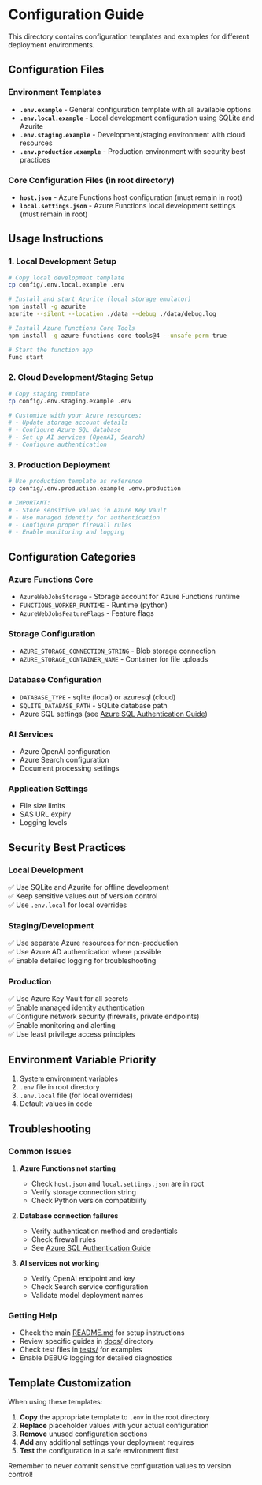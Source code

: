 # Configuration Guide

This directory contains configuration templates and examples for different deployment environments.

## Configuration Files

### Environment Templates

- **`.env.example`** - General configuration template with all available options
- **`.env.local.example`** - Local development configuration using SQLite and Azurite
- **`.env.staging.example`** - Development/staging environment with cloud resources
- **`.env.production.example`** - Production environment with security best practices

### Core Configuration Files (in root directory)

- **`host.json`** - Azure Functions host configuration (must remain in root)
- **`local.settings.json`** - Azure Functions local development settings (must remain in root)

## Usage Instructions

### 1. Local Development Setup

```bash
# Copy local development template
cp config/.env.local.example .env

# Install and start Azurite (local storage emulator)
npm install -g azurite
azurite --silent --location ./data --debug ./data/debug.log

# Install Azure Functions Core Tools
npm install -g azure-functions-core-tools@4 --unsafe-perm true

# Start the function app
func start
```

### 2. Cloud Development/Staging Setup

```bash
# Copy staging template
cp config/.env.staging.example .env

# Customize with your Azure resources:
# - Update storage account details
# - Configure Azure SQL database
# - Set up AI services (OpenAI, Search)
# - Configure authentication
```

### 3. Production Deployment

```bash
# Use production template as reference
cp config/.env.production.example .env.production

# IMPORTANT: 
# - Store sensitive values in Azure Key Vault
# - Use managed identity for authentication
# - Configure proper firewall rules
# - Enable monitoring and logging
```

## Configuration Categories

### Azure Functions Core
- `AzureWebJobsStorage` - Storage account for Azure Functions runtime
- `FUNCTIONS_WORKER_RUNTIME` - Runtime (python)
- `AzureWebJobsFeatureFlags` - Feature flags

### Storage Configuration
- `AZURE_STORAGE_CONNECTION_STRING` - Blob storage connection
- `AZURE_STORAGE_CONTAINER_NAME` - Container for file uploads

### Database Configuration
- `DATABASE_TYPE` - sqlite (local) or azuresql (cloud)
- `SQLITE_DATABASE_PATH` - SQLite database path
- Azure SQL settings (see [Azure SQL Authentication Guide](../docs/AZURE_SQL_AUTHENTICATION_GUIDE.md))

### AI Services
- Azure OpenAI configuration
- Azure Search configuration  
- Document processing settings

### Application Settings
- File size limits
- SAS URL expiry
- Logging levels

## Security Best Practices

### Local Development
✅ Use SQLite and Azurite for offline development  
✅ Keep sensitive values out of version control  
✅ Use `.env.local` for local overrides  

### Staging/Development
✅ Use separate Azure resources for non-production  
✅ Use Azure AD authentication where possible  
✅ Enable detailed logging for troubleshooting  

### Production
✅ Use Azure Key Vault for all secrets  
✅ Enable managed identity authentication  
✅ Configure network security (firewalls, private endpoints)  
✅ Enable monitoring and alerting  
✅ Use least privilege access principles  

## Environment Variable Priority

1. System environment variables
2. `.env` file in root directory
3. `.env.local` file (for local overrides)
4. Default values in code

## Troubleshooting

### Common Issues

1. **Azure Functions not starting**
   - Check `host.json` and `local.settings.json` are in root
   - Verify storage connection string
   - Check Python version compatibility

2. **Database connection failures**
   - Verify authentication method and credentials
   - Check firewall rules
   - See [Azure SQL Authentication Guide](../docs/AZURE_SQL_AUTHENTICATION_GUIDE.md)

3. **AI services not working**
   - Verify OpenAI endpoint and key
   - Check Search service configuration
   - Validate model deployment names

### Getting Help

- Check the main [README.md](../README.md) for setup instructions
- Review specific guides in [docs/](../docs/) directory
- Check test files in [tests/](../tests/) for examples
- Enable DEBUG logging for detailed diagnostics

## Template Customization

When using these templates:

1. **Copy** the appropriate template to `.env` in the root directory
2. **Replace** placeholder values with your actual configuration
3. **Remove** unused configuration sections
4. **Add** any additional settings your deployment requires
5. **Test** the configuration in a safe environment first

Remember to never commit sensitive configuration values to version control!
